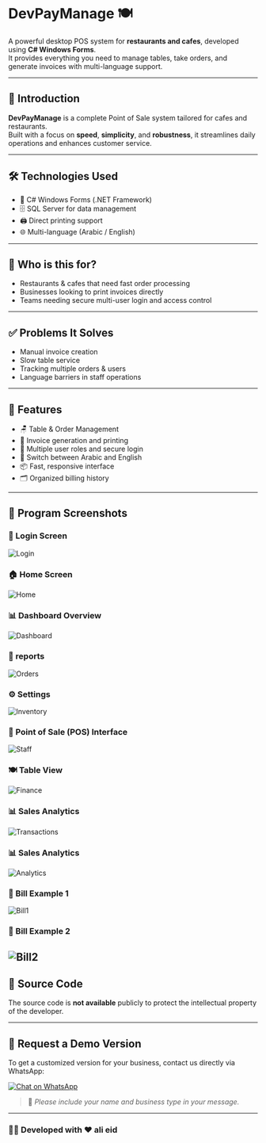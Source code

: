 # DevPayManage 🍽️

A powerful desktop POS system for **restaurants and cafes**, developed using **C# Windows Forms**.  
It provides everything you need to manage tables, take orders, and generate invoices with multi-language support.

---

## 🧾 Introduction

**DevPayManage** is a complete Point of Sale system tailored for cafes and restaurants.  
Built with a focus on **speed**, **simplicity**, and **robustness**, it streamlines daily operations and enhances customer service.

---

## 🛠️ Technologies Used

- 🧠 C# Windows Forms (.NET Framework)
- 🗄️ SQL Server for data management
- 🖨️ Direct printing support
- 🌐 Multi-language (Arabic / English)

---

## 🚀 Who is this for?

- Restaurants & cafes that need fast order processing
- Businesses looking to print invoices directly
- Teams needing secure multi-user login and access control

---

## ✅ Problems It Solves

- Manual invoice creation
- Slow table service
- Tracking multiple orders & users
- Language barriers in staff operations

---

## 🌟 Features

- 🪑 Table & Order Management
- 🧾 Invoice generation and printing
- 👥 Multiple user roles and secure login
- 🔄 Switch between Arabic and English
- 📦 Fast, responsive interface
- 🗂️ Organized billing history

---
## 📸 Program Screenshots

### 🔐 Login Screen  
![Login](Screenshots/1.png)

### 🏠 Home Screen  
![Home](Screenshots/3.png)

### 📊 Dashboard Overview  
![Dashboard](Screenshots/4.png)

### 🧾 reports 
![Orders](Screenshots/5.png)

### ⚙️ Settings  
![Inventory](Screenshots/6.png)

### 🧾 Point of Sale (POS) Interface  
![Staff](Screenshots/7.png)

### 🍽️ Table View    
![Finance](Screenshots/8.png)

### 📊 Sales Analytics  
![Transactions](Screenshots/9.png)

### 📊 Sales Analytics  
![Analytics](Screenshots/10.png)

### 🧾 Bill Example 1  
![Bill1](Screenshots/11.png)

### 🧾 Bill Example 2  
![Bill2](Screenshots/12.png)
---

## 🛑 Source Code

The source code is **not available** publicly to protect the intellectual property of the developer.

---

## 📩 Request a Demo Version

To get a customized version for your business, contact us directly via WhatsApp:

[![Chat on WhatsApp](https://img.shields.io/badge/Contact%20Us-WhatsApp-green?style=for-the-badge&logo=whatsapp)](https://wa.me/201558268804)

> 📌 *Please include your name and business type in your message.*

---

### 👨‍💻 Developed with ❤️ ali eid 
